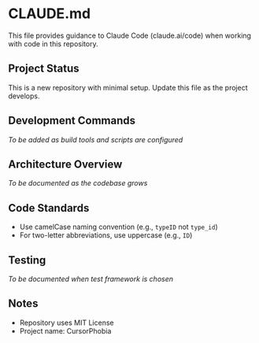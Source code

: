# CLAUDE.md

This file provides guidance to Claude Code (claude.ai/code) when working with code in this repository.

## Project Status
This is a new repository with minimal setup. Update this file as the project develops.

## Development Commands
*To be added as build tools and scripts are configured*

## Architecture Overview
*To be documented as the codebase grows*

## Code Standards
- Use camelCase naming convention (e.g., `typeID` not `type_id`)
- For two-letter abbreviations, use uppercase (e.g., `ID`)

## Testing
*To be documented when test framework is chosen*

## Notes
- Repository uses MIT License
- Project name: CursorPhobia